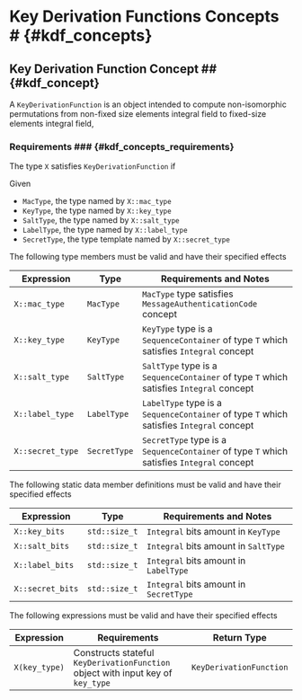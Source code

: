 # Key Derivation Functions Concepts # {#kdf_concepts}

## Key Derivation Function Concept ## {#kdf_concept}

A ```KeyDerivationFunction``` is an object intended to compute non-isomorphic permutations from non-fixed size
 elements integral field to fixed-size elements integral field,

### Requirements ### {#kdf_concepts_requirements}

The type ```X``` satisfies ```KeyDerivationFunction``` if

Given
* ```MacType```, the type named by ```X::mac_type```
* ```KeyType```, the type named by ```X::key_type```
* ```SaltType```, the type named by ```X::salt_type```
* ```LabelType```, the type named by ```X::label_type```
* ```SecretType```, the type template named by ```X::secret_type```

The following type members must be valid and have their specified effects

|Expression                   |Type              |Requirements and Notes       |
|-----------------------------|------------------|-----------------------------|
|```X::mac_type```            |```MacType```     |```MacType``` type satisfies ```MessageAuthenticationCode``` concept|
|```X::key_type```            |```KeyType```     |```KeyType``` type is a ```SequenceContainer``` of type ```T``` which satisfies ```Integral``` concept|
|```X::salt_type```           |```SaltType```    |```SaltType``` type is a ```SequenceContainer``` of type ```T``` which satisfies ```Integral``` concept|
|```X::label_type```          |```LabelType```   |```LabelType``` type is a ```SequenceContainer``` of type ```T``` which satisfies ```Integral``` concept|
|```X::secret_type```         |```SecretType```  |```SecretType``` type is a ```SequenceContainer``` of type ```T``` which satisfies ```Integral``` concept|

The following static data member definitions must be valid and have their specified effects

|Expression          |Type             |Requirements and Notes                 |
|--------------------|-----------------|---------------------------------------|
|```X::key_bits```   |```std::size_t```|```Integral``` bits amount in ```KeyType```|
|```X::salt_bits```  |```std::size_t```|```Integral``` bits amount in ```SaltType```|
|```X::label_bits``` |```std::size_t```|```Integral``` bits amount in ```LabelType```|
|```X::secret_bits```|```std::size_t```|```Integral``` bits amount in ```SecretType```|

The following expressions must be valid and have their specified effects

|Expression                 |Requirements      |Return Type                    |
|---------------------------|------------------|-------------------------------|
|```X(key_type)```|Constructs stateful ```KeyDerivationFunction``` object with input key of ```key_type```|```KeyDerivationFunction```|
